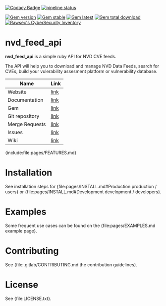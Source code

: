 [![Codacy Badge](https://api.codacy.com/project/badge/Grade/e595382d940a4c6b9439325b9e50d398)](https://www.codacy.com/app/noraj1337/nvd_api?utm_source=github.com&amp;utm_medium=referral&amp;utm_content=noraj1337/nvd_api&amp;utm_campaign=Badge_Grade)
[![pipeline status](https://gitlab.com/noraj/nvd_api/badges/master/pipeline.svg)](https://gitlab.com/noraj/nvd_api/commits/master)

[![Gem version](https://img.shields.io/gem/v/nvd_feed_api.svg)][rubygems]
[![Gem stable](https://img.shields.io/gem/dv/nvd_feed_api/stable.svg)][rubygems]
[![Gem latest](https://img.shields.io/gem/dtv/nvd_feed_api.svg)][rubygems]
[![Gem total download](https://img.shields.io/gem/dt/nvd_feed_api.svg)][rubygems]
[![Rawsec's CyberSecurity Inventory](https://inventory.rawsec.ml/img/badges/Rawsec-inventoried-FF5050_flat.svg)](https://inventory.rawsec.ml/tools.html#nvd_feed_api)

[rubygems]:https://rubygems.org/gems/nvd_feed_api/

# nvd_feed_api

**nvd_feed_api** is a simple ruby API for NVD CVE feeds.

The API will help you to download and manage NVD Data Feeds, search for CVEs, build your vulerability assesment platform or vulnerability database.

Name            | Link
---             | ---
Website         | [link](https://noraj.gitlab.io/nvd_api/)
Documentation   | [link](https://noraj.gitlab.io/nvd_api/)
Gem             | [link](https://rubygems.org/gems/nvd_feed_api)
Git repository  | [link](https://gitlab.com/noraj/nvd_api)
Merge Requests  | [link](https://gitlab.com/noraj/nvd_api/merge_requests)
Issues          | [link](https://gitlab.com/noraj/nvd_api/issues)
Wiki            | [link](https://gitlab.com/noraj/nvd_api/wikis/home)

{include:file:pages/FEATURES.md}

# Installation

See installation steps for {file:pages/INSTALL.md#Production production / users} or {file:pages/INSTALL.md#Development development / developers}.

# Examples

Some frequent use cases can be found on the {file:pages/EXAMPLES.md example page}.

# Contributing

See {file:.gitlab/CONTRIBUTING.md the contribution guidelines}.

# License

See {file:LICENSE.txt}.
